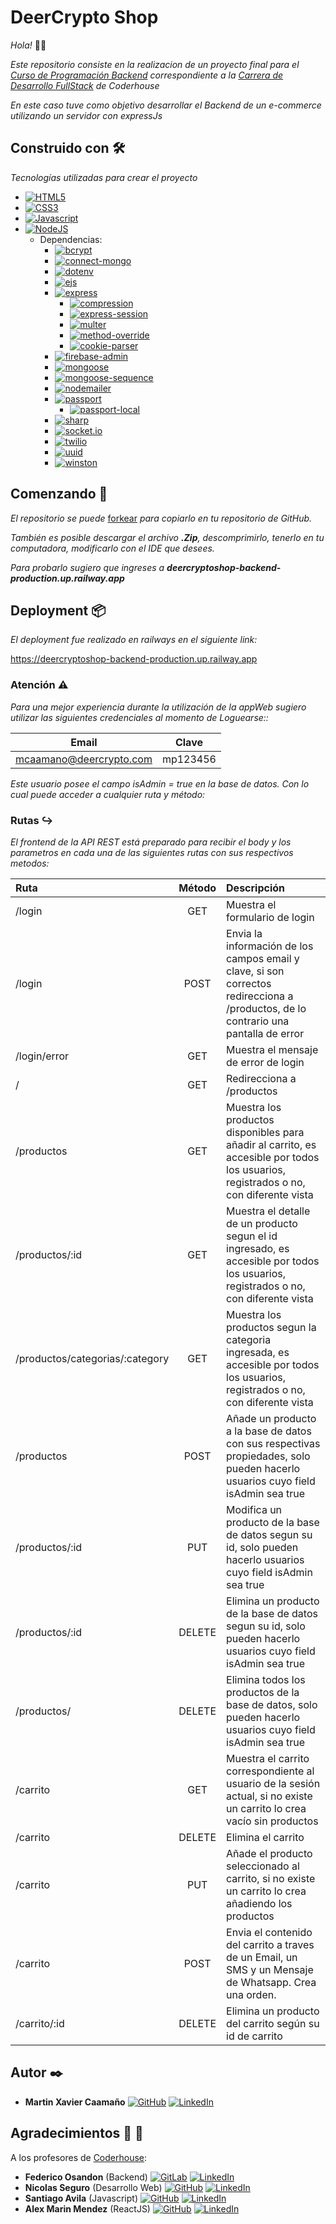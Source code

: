 # DeerCrypto Shop

_Hola!_ 👋😄

_Este repositorio consiste en la realizacion de un proyecto final para el [Curso de Programación Backend](https://www.coderhouse.com/online/programacion-backend)
correspondiente a la [Carrera de Desarrollo FullStack](https://www.coderhouse.com/online/carrera-online-desarrollo-fullstack) de Coderhouse_

_En este caso tuve como objetivo desarrollar el Backend de un e-commerce utilizando un servidor con expressJs_

## Construido con 🛠️

_Tecnologías utilizadas para crear el proyecto_

* [![HTML5](https://img.shields.io/badge/HTML5-E34F26?style=plastic&logo=html5&logoColor=white)](https://developer.mozilla.org/es/docs/Web/HTML)
* [![CSS3](https://img.shields.io/badge/CSS3-1572B6?style=plastic&logo=css3&logoColor=white)](https://developer.mozilla.org/es/docs/Web/CSS)
* [![Javascript](https://img.shields.io/badge/JavaScript-323330?style=plastic&logo=javascript&logoColor=F7DF1E)](https://developer.mozilla.org/es/docs/Web/JavaScript)
* [![NodeJS](https://img.shields.io/badge/Node.js-43853D?style=plastic&logo=node.js&logoColor=white)](https://nodejs.org/)
  * Dependencias:
    * [![bcrypt](https://img.shields.io/badge/bcrypt-v5.1.0-43853D)](https://github.com/kelektiv/node.bcrypt.js)
    * [![connect-mongo](https://img.shields.io/badge/connect--mongo-v4.6.0-43853D)](https://github.com/jdesboeufs/connect-mongo)
    * [![dotenv](https://img.shields.io/badge/dotenv-v16.0.3-43853D)](https://github.com/motdotla/dotenv)
    * [![ejs](https://img.shields.io/badge/ejs-v3.1.8-43853D)](https://github.com/mde/ejs)
    * [![express](https://img.shields.io/badge/express-v4.18.1-43853D)](https://github.com/expressjs/express)
      * [![compression](https://img.shields.io/badge/compression-v1.7.4-43853D)](https://github.com/expressjs/compression)
      * [![express-session](https://img.shields.io/badge/express--session-v1.17.3-43853D)](https://github.com/expressjs/session)
      * [![multer](https://img.shields.io/badge/multer-v1.4.5--lts.1-43853D)](https://github.com/expressjs/multer)
      * [![method-override](https://img.shields.io/badge/method--override-v3.0.0-43853D)](https://github.com/expressjs/method-override)
      * [![cookie-parser](https://img.shields.io/badge/cookie--parser-v1.4.6-43853D)](https://github.com/expressjs/cookie-parser)
    * [![firebase-admin](https://img.shields.io/badge/firebase--admin-v11.0.1-43853D)](https://github.com/firebase/firebase-admin-node)
    * [![mongoose](https://img.shields.io/badge/mongoose-v6.6.0-43853D)](https://github.com/Automattic/mongoose)
    * [![mongoose-sequence](https://img.shields.io/badge/mongoose--sequence-v5.3.1-43853D)](https://github.com/ramiel/mongoose-sequence)
    * [![nodemailer](https://img.shields.io/badge/nodemailer-v6.8.0-43853D)](https://github.com/nodemailer/nodemailer)
    * [![passport](https://img.shields.io/badge/passport-v0.6.0-43853D)](https://github.com/jaredhanson/passport)
      * [![passport-local](https://img.shields.io/badge/passport--local-v1.0.0-43853D)](https://github.com/jaredhanson/passport-local)
    * [![sharp](https://img.shields.io/badge/sharp-v0.31.2-43853D)](https://github.com/lovell/sharp)
    * [![socket.io](https://img.shields.io/badge/socket.io-v4.5.1-43853D)](https://github.com/socketio/socket.io)
    * [![twilio](https://img.shields.io/badge/twilio-v3.83.1-43853D)](https://github.com/twilio/twilio-node)
    * [![uuid](https://img.shields.io/badge/uuid-v9.0.0-43853D)](https://github.com/uuidjs/uuid)
    * [![winston](https://img.shields.io/badge/winston-v3.8.2-43853D)](https://github.com/winstonjs/winston)    

## Comenzando 🚀

_El repositorio se puede_ [forkear](https://github.com/mxcaamano/deer_crypto_shop-backend/fork) _para copiarlo en tu repositorio de GitHub._

_También es posible descargar el archivo **.Zip**, descomprimirlo, tenerlo en tu computadora, modificarlo con el IDE que desees._

_Para probarlo sugiero que ingreses a **deercryptoshop-backend-production.up.railway.app**_


## Deployment 📦

_El deployment fue realizado en railways en el siguiente link:_

https://deercryptoshop-backend-production.up.railway.app

### Atención ⚠
_Para una mejor experiencia durante la utilización de la appWeb sugiero utilizar las siguientes credenciales al momento de Loguearse::_

|Email|Clave|
|----------|:-------------:|
|mcaamano@deercrypto.com|mp123456|

_Este usuario posee el campo isAdmin = true en la base de datos. Con lo cual puede acceder a cualquier ruta y método:_

### Rutas ↪
_El frontend de la API REST está preparado para recibir el body y los parametros en cada una de las siguientes rutas con sus respectivos metodos:_

| Ruta   |      Método      |  Descripción |
|:---------|:------------:|:------|
|/login|GET|Muestra el formulario de login|
|/login|POST|Envia la información de los campos email y clave, si son correctos redirecciona a /productos, de lo contrario una pantalla de error|
|/login/error|GET|Muestra el mensaje de error de login|
|/|GET|Redirecciona a /productos|
|/productos|GET|Muestra los productos disponibles para añadir al carrito, es accesible por todos los usuarios, registrados o no, con diferente vista|
|/productos/:id|GET|Muestra el detalle de un producto segun el id ingresado, es accesible por todos los usuarios, registrados o no, con diferente vista|
|/productos/categorias/:category|GET|Muestra los productos segun la categoria ingresada, es accesible por todos los usuarios, registrados o no, con diferente vista|
|/productos|POST|Añade un producto a la base de datos con sus respectivas propiedades, solo pueden hacerlo usuarios cuyo field isAdmin sea true|
|/productos/:id|PUT|Modifica un producto de la base de datos segun su id, solo pueden hacerlo usuarios cuyo field isAdmin sea true|
|/productos/:id|DELETE|Elimina un producto de la base de datos segun su id, solo pueden hacerlo usuarios cuyo field isAdmin sea true|
|/productos/|DELETE|Elimina todos los productos de la base de datos, solo pueden hacerlo usuarios cuyo field isAdmin sea true|
|/carrito|GET|Muestra el carrito correspondiente al usuario de la sesión actual, si no existe un carrito lo crea vacío sin productos|
|/carrito|DELETE|Elimina el carrito|
|/carrito|PUT|Añade el producto seleccionado al carrito, si no existe un carrito lo crea añadiendo los productos|
|/carrito|POST|Envia el contenido del carrito a traves de un Email, un SMS y un Mensaje de Whatsapp. Crea una orden.|
|/carrito/:id|DELETE|Elimina un producto del carrito según su id de carrito|

## Autor ✒️

* **Martin Xavier Caamaño** [![GitHub](https://img.shields.io/badge/GitHub-100000?style=plastic&logo=github&logoColor=white)](https://github.com/mxcaamano) [![LinkedIn](https://img.shields.io/badge/LinkedIn-0077B5?style=plastic&logo=linkedin&logoColor=white)](https://www.linkedin.com/in/mart%C3%ADn-xavier-caama%C3%B1o-b60432224)

## Agradecimientos 🎁 🥳

A los profesores de [Coderhouse](https://www.linkedin.com/school/coderhouse/):
* **Federico Osandon** (Backend) [![GitLab](https://img.shields.io/badge/GitLab-330F63?style=plastic&logo=gitlab&logoColor=white)](https://gitlab.com/federico-osandon) [![LinkedIn](https://img.shields.io/badge/LinkedIn-0077B5?style=plastic&logo=linkedin&logoColor=white)](https://www.linkedin.com/in/federico-osandon-programador/)
* **Nicolas Seguro** (Desarrollo Web) [![GitHub](https://img.shields.io/badge/GitHub-100000?style=plastic&logo=github&logoColor=white)](https://github.com/NicolasSeguro) [![LinkedIn](https://img.shields.io/badge/LinkedIn-0077B5?style=plastic&logo=linkedin&logoColor=white)](https://www.linkedin.com/in/nicolas-seguro/)
* **Santiago Avila** (Javascript) [![GitHub](https://img.shields.io/badge/GitHub-100000?style=plastic&logo=github&logoColor=white)](https://github.com/santiagoaviladev) [![LinkedIn](https://img.shields.io/badge/LinkedIn-0077B5?style=plastic&logo=linkedin&logoColor=white)](https://www.linkedin.com/in/santiagoavila/)
* **Alex Marin Mendez** (ReactJS) [![GitHub](https://img.shields.io/badge/GitHub-100000?style=plastic&logo=github&logoColor=white)](https://github.com/alexmarinmendez) [![LinkedIn](https://img.shields.io/badge/LinkedIn-0077B5?style=plastic&logo=linkedin&logoColor=white)](https://www.linkedin.com/in/alexmarinmendez/)
